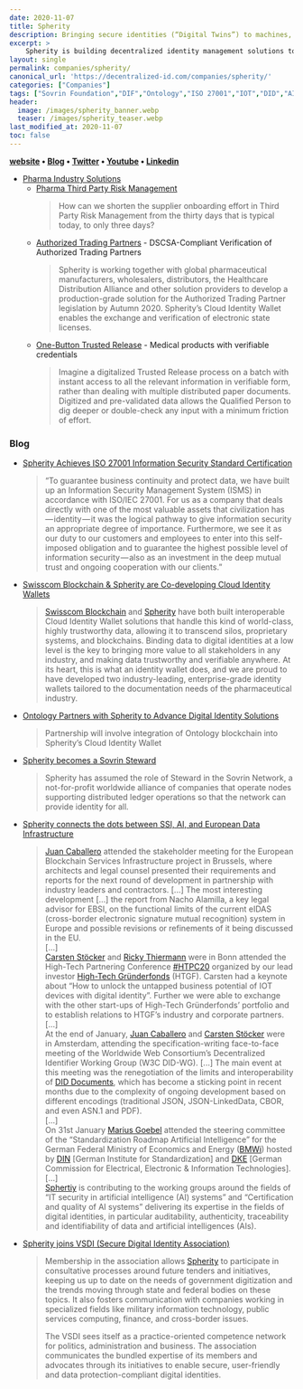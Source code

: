 ```yaml
---
date: 2020-11-07
title: Spherity
description: Bringing secure identities (“Digital Twins”) to machines, algorithms, and other non-human entities. 
excerpt: >
    Spherity is building decentralized identity management solutions to power the 4th industrial revolution, bringing secure identities (“Digital Twins”) to machines, algorithms, and other non-human entities.
layout: single
permalink: companies/spherity/
canonical_url: 'https://decentralized-id.com/companies/spherity/'
categories: ["Companies"]
tags: ["Sovrin Foundation","DIF","Ontology","ISO 27001","IOT","DID","AI","Blockchain","eIDAS"]
header:
  image: /images/spherity_banner.webp
  teaser: /images/spherity_teaser.webp
last_modified_at: 2020-11-07
toc: false
---
```


**[website](https://spherity.com) • [Blog](https://medium.com/@spherityy) • [Twitter](https://twitter.com/spherityproject) • [Youtube](https://www.youtube.com/channel/UCJd30vQ46EYCq0KFysJtRMg) • [Linkedin](https://de.linkedin.com/company/spherity)**

* [Pharma Industry Solutions](https://spherity.com/pharma-solutions/)
  * [Pharma Third Party Risk Management](https://spherity.com/pharma-third-party-risk-management/)
    > How can we shorten the supplier onboarding effort in Third Party Risk Management from the thirty days that is typical today, to only three days?
  * [Authorized Trading Partners](https://spherity.com/pharma-authorized-trading-partners/) - DSCSA-Compliant Verification of Authorized Trading Partners
    > Spherity is working together with global pharmaceutical manufacturers, wholesalers, distributors, the Healthcare Distribution Alliance and other solution providers to develop a production-grade solution for the Authorized Trading Partner legislation by Autumn 2020. Spherity’s Cloud Identity Wallet enables the exchange and verification of electronic state licenses.
  * [One-Button Trusted Release](https://spherity.com/pharma-one-button-trusted-release/) - Medical products with verifiable credentials
    > Imagine a digitalized Trusted Release process on a batch with instant access to all the relevant information in verifiable form, rather than dealing with multiple distributed paper documents. Digitized and pre-validated data allows the Qualified Person to dig deeper or double-check any input with a minimum friction of effort.

### Blog
* [Spherity Achieves ISO 27001 Information Security Standard Certification](https://medium.com/spherity/spherity-achieves-iso-27001-certification-f687ee42c40e)
  > “To guarantee business continuity and protect data, we have built up an Information Security Management System (ISMS) in accordance with ISO/IEC 27001. For us as a company that deals directly with one of the most valuable assets that civilization has — identity — it was the logical pathway to give information security an appropriate degree of importance. Furthermore, we see it as our duty to our customers and employees to enter into this self-imposed obligation and to guarantee the highest possible level of information security — also as an investment in the deep mutual trust and ongoing cooperation with our clients.”

* [Swisscom Blockchain & Spherity are Co-developing Cloud Identity Wallets](https://medium.com/spherity/swisscom-blockchain-spherity-are-co-developing-cloud-identity-wallets-632babc50a6c)
  > [Swisscom Blockchain](https://www.blockchain.swisscom.com/) and [Spherity](http://www.spherity.com/) have both built interoperable Cloud Identity Wallet solutions that handle this kind of world-class, highly trustworthy data, allowing it to transcend silos, proprietary systems, and blockchains. Binding data to digital identities at a low level is the key to bringing more value to all stakeholders in any industry, and making data trustworthy and verifiable anywhere. At its heart, this is what an identity wallet does, and we are proud to have developed two industry-leading, enterprise-grade identity wallets tailored to the documentation needs of the pharmaceutical industry.

* [Ontology Partners with Spherity to Advance Digital Identity Solutions](https://medium.com/spherity/ontology-partners-with-spherity-to-advance-digital-identity-solutions-4d2c95b288)
  > Partnership will involve integration of Ontology blockchain into Spherity’s Cloud Identity Wallet

* [Spherity becomes a Sovrin Steward](https://medium.com/spherity/spherity-becomes-a-sovrin-steward-b813cff2999b)
  > Spherity has assumed the role of Steward in the Sovrin Network, a not-for-profit worldwide alliance of companies that operate nodes supporting distributed ledger operations so that the network can provide identity for all.

* [Spherity connects the dots between SSI, AI, and European Data Infrastructure](https://medium.com/spherity/spherity-connects-the-dots-between-ssi-ai-and-european-data-infrastructure-1f626e77ba7)
  > [Juan Caballero](https://medium.com/u/7da78f634e80) attended the stakeholder meeting for the European Blockchain Services Infrastructure project in Brussels, where architects and legal counsel presented their requirements and reports for the next round of development in partnership with industry leaders and contractors. [...] The most interesting development [...] the report from Nacho Alamilla, a key legal advisor for EBSI, on the functional limits of the current eIDAS (cross-border electronic signature mutual recognition) system in Europe and possible revisions or refinements of it being discussed in the EU.\
  > [...]\
  > [Carsten Stöcker](https://medium.com/u/2d7ca4c61292) and [Ricky Thiermann](https://medium.com/u/16518b469d1e) were in Bonn attended the High-Tech Partnering Conference [#HTPC20](https://www.htpc-htgf.de/en-gb/home) organized by our lead investor [High-Tech Gründerfonds](https://high-tech-gruenderfonds.de/en/the-decentralized-identity-and-digital-twin-pioneer-spherity-receives-seed-financing-from-htgf/) (HTGF). Carsten had a keynote about “How to unlock the untapped business potential of IOT devices with digital identity”. Further we were able to exchange with the other start-ups of High-Tech Gründerfonds’ portfolio and to establish relations to HTGF’s industry and corporate partners.\
  > [...]\
  > At the end of January, [Juan Caballero](https://medium.com/u/7da78f634e80) and [Carsten Stöcker](https://medium.com/u/2d7ca4c61292) were in Amsterdam, attending the specification-writing face-to-face meeting of the Worldwide Web Consortium’s Decentralized Identifier Working Group (W3C DID-WG). [...] The main event at this meeting was the renegotiation of the limits and interoperability of [DID Documents](https://medium.com/spherity/ssi101-what-exactly-gets-written-to-a-blockchain-69ef1a88fa3c), which has become a sticking point in recent months due to the complexity of ongoing development based on different encodings (traditional JSON, JSON-LinkedData, CBOR, and even ASN.1 and PDF).\
  > [...]\
  > On 31st January [Marius Goebel](https://medium.com/u/3a23dedbeb33) attended the steering committee of the “Standardization Roadmap Artificial Intelligence” for the German Federal Ministry of Economics and Energy ([BMWi](https://www.bmwi.de/Navigation/EN/Home/home.html)) hosted by [DIN](https://www.din.de/en) [German Institute for Standardization] and [DKE](https://www.dke.de/en) [German Commission for Electrical, Electronic & Information Technologies].\
  > [...]\
  > [Sphertiy](http://www.spherity.com/) is contributing to the working groups around the fields of “IT security in artificial intelligence (AI) systems” and “Certification and quality of AI systems” delivering its expertise in the fields of digital identities, in particular auditability, authenticity, traceability and identifiability of data and artificial intelligences (AIs).

* [Spherity joins VSDI (Secure Digital Identity Association)](https://medium.com/spherity/spherity-joins-vsdi-secure-digital-identity-association-101d160d267f)
  > Membership in the association allows [Spherity](http://www.spherity.com/) to participate in consultative processes around future tenders and initiatives, keeping us up to date on the needs of government digitization and the trends moving through state and federal bodies on these topics. It also fosters communication with companies working in specialized fields like military information technology, public services computing, finance, and cross-border issues.
  > 
  > The VSDI sees itself as a practice-oriented competence network for politics, administration and business. The association communicates the bundled expertise of its members and advocates through its initiatives to enable secure, user-friendly and data protection-compliant digital identities.